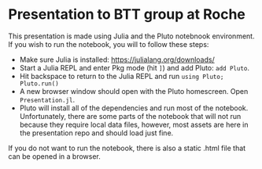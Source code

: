 # Presentation to BTT group at Roche

This presentation is made using Julia and the Pluto notebnook environment. If you wish to run the notebook, you will to follow these steps: 
* Make sure Julia is installed: https://julialang.org/downloads/
* Start a Julia REPL and enter Pkg mode (hit `]`) and add Pluto: `add Pluto`. 
* Hit backspace to return to the Julia REPL and run `using Pluto; Pluto.run()`
* A new browser window should open with the Pluto homescreen. Open `Presentation.jl`. 
* Pluto will install all of the dependencies and run most of the notebook. 
Unfortunately, there are some parts of the notebook that will not run because they require local data files, however, most assets are here in the presentation repo and should load just fine. 

If you do not want to run the notebook, there is also a static .html file that can be opened in a browser.

